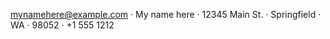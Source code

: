 [mynamehere@example.com](mailto:mynamehere@example.com?subject=Consulting) · My name here · 12345 Main St. · Springfield · WA · 98052 · +1 555 1212 
